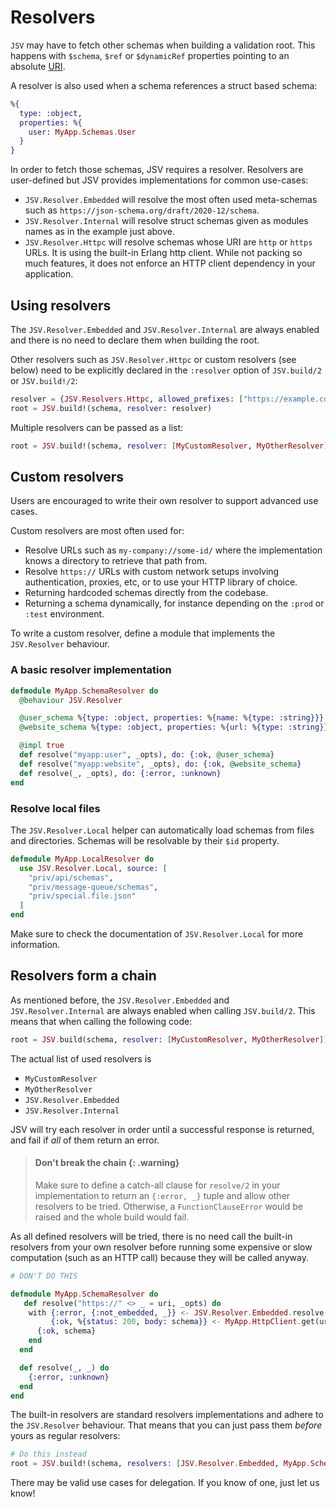 # Resolvers

`JSV` may have to fetch other schemas when building a validation root. This
happens with `$schema`, `$ref` or `$dynamicRef` properties pointing to an
absolute [URI](https://fr.wikipedia.org/wiki/Uniform_Resource_Identifier).

A resolver is also used when a schema references a struct based schema:

```elixir
%{
  type: :object,
  properties: %{
    user: MyApp.Schemas.User
  }
}
```

In order to fetch those schemas, JSV requires a resolver. Resolvers are
user-defined but JSV provides implementations for common use-cases:

* `JSV.Resolver.Embedded` will resolve the most often used meta-schemas such as
  `https://json-schema.org/draft/2020-12/schema`.
* `JSV.Resolver.Internal` will resolve struct schemas given as modules names as
  in the example just above.
* `JSV.Resolver.Httpc` will resolve schemas whose URI are `http` or `https`
  URLs. It is using the built-in Erlang http client. While not packing so much
  features, it does not enforce an HTTP client dependency in your application.


## Using resolvers

The `JSV.Resolver.Embedded` and `JSV.Resolver.Internal` are always enabled and
there is no need to declare them when building the root.

Other resolvers such as `JSV.Resolver.Httpc` or custom resolvers (see below)
need to be explicitly declared in the `:resolver` option of `JSV.build/2` or
`JSV.build!/2`:

```elixir
resolver = {JSV.Resolvers.Httpc, allowed_prefixes: ["https://example.com/schemas/"]}
root = JSV.build!(schema, resolver: resolver)
```

Multiple resolvers can be passed as a list:

```elixir
root = JSV.build!(schema, resolver: [MyCustomResolver, MyOtherResolver])
```


## Custom resolvers

Users are encouraged to write their own resolver to support advanced use cases.

Custom resolvers are most often used for:

- Resolve URLs such as `my-company://some-id/` where the implementation knows a
  directory to retrieve that path from.
- Resolve `https://` URLs with custom network setups involving authentication,
  proxies, etc, or to use your HTTP library of choice.
- Returning hardcoded schemas directly from the codebase.
- Returning a schema dynamically, for instance depending on the `:prod` or
  `:test` environment.

To write a custom resolver, define a module that implements the `JSV.Resolver`
behaviour.

### A basic resolver implementation

```elixir
defmodule MyApp.SchemaResolver do
  @behaviour JSV.Resolver

  @user_schema %{type: :object, properties: %{name: %{type: :string}}}
  @website_schema %{type: :object, properties: %{url: %{type: :string}}}

  @impl true
  def resolve("myapp:user", _opts), do: {:ok, @user_schema}
  def resolve("myapp:website", _opts), do: {:ok, @website_schema}
  def resolve(_, _opts), do: {:error, :unknown}
end
```

### Resolve local files

The `JSV.Resolver.Local` helper can automatically load schemas from files and
directories. Schemas will be resolvable by their `$id` property.

```elixir
defmodule MyApp.LocalResolver do
  use JSV.Resolver.Local, source: [
    "priv/api/schemas",
    "priv/message-queue/schemas",
    "priv/special.file.json"
  ]
end
```

Make sure to check the documentation of `JSV.Resolver.Local` for more
information.


## Resolvers form a chain

As mentioned before, the `JSV.Resolver.Embedded` and `JSV.Resolver.Internal` are
always enabled when calling `JSV.build/2`. This means that when calling the
following code:

```elixir
root = JSV.build(schema, resolver: [MyCustomResolver, MyOtherResolver])
```

The actual list of used resolvers is

* `MyCustomResolver`
* `MyOtherResolver`
* `JSV.Resolver.Embedded`
* `JSV.Resolver.Internal`

JSV will try each resolver in order until a successful response is returned, and
fail if _all_ of them return an error.

> #### Don't break the chain {: .warning}
>
> Make sure to define a catch-all clause for `resolve/2` in your implementation
> to return an `{:error, _}` tuple and allow other resolvers to be tried.
> Otherwise, a `FunctionClauseError` would be raised and the whole build would
> fail.

As all defined resolvers will be tried, there is no need call the built-in
resolvers from your own resolver before running some expensive or slow
computation (such as an HTTP call) because they will be called anyway.

```elixir
# DON'T DO THIS

defmodule MyApp.SchemaResolver do
   def resolve("https://" <> _ = uri, _opts) do
    with {:error, {:not_embedded, _}} <- JSV.Resolver.Embedded.resolve(uri, []),
         {:ok, %{status: 200, body: schema}} <- MyApp.HttpClient.get(uri) do
      {:ok, schema}
    end
  end

  def resolve(_, _) do
    {:error, :unknown}
  end
end
```

The built-in resolvers are standard resolvers implementations and adhere to the
`JSV.Resolver` behaviour. That means that you can just pass them _before_ yours
as regular resolvers:

```elixir
# Do this instead
root = JSV.build!(schema, resolvers: [JSV.Resolver.Embedded, MyApp.SchemaResolver])
```

There may be valid use cases for delegation. If you know of one, just let us
know!


